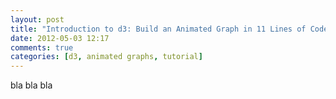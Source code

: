 ```yaml
---
layout: post
title: "Introduction to d3: Build an Animated Graph in 11 Lines of Code"
date: 2012-05-03 12:17
comments: true
categories: [d3, animated graphs, tutorial]
---
```



 bla bla bla

